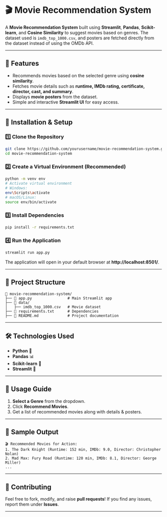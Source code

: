 # 🎬 Movie Recommendation System

A **Movie Recommendation System** built using **Streamlit**, **Pandas**, **Scikit-learn**, and **Cosine Similarity** to suggest movies based on genres. The dataset used is `imdb_top_1000.csv`, and posters are fetched directly from the dataset instead of using the OMDb API.

---

## 📌 Features
- Recommends movies based on the selected genre using **cosine similarity**.
- Fetches movie details such as **runtime, IMDb rating, certificate, director, cast, and summary**.
- Displays **movie posters** from the dataset.
- Simple and interactive **Streamlit UI** for easy access.

---

## 🚀 Installation & Setup

### 1️⃣ Clone the Repository
```sh
git clone https://github.com/yourusername/movie-recommendation-system.git
cd movie-recommendation-system
```

### 2️⃣ Create a Virtual Environment (Recommended)
```sh
python -m venv env
# Activate virtual environment
# Windows:
env\Scripts\activate
# macOS/Linux:
source env/bin/activate
```

### 3️⃣ Install Dependencies
```sh
pip install -r requirements.txt
```

### 4️⃣ Run the Application
```sh
streamlit run app.py
```

The application will open in your default browser at **http://localhost:8501/**.

---

## 📂 Project Structure
```
📁 movie-recommendation-system/
├── 📄 app.py                # Main Streamlit app
├── 📂 data/
│   ├── imdb_top_1000.csv   # Movie dataset
├── 📄 requirements.txt      # Dependencies
├── 📄 README.md             # Project documentation
```

---

## 🛠️ Technologies Used
- **Python** 🐍
- **Pandas** 📊
- **Scikit-learn** 🤖
- **Streamlit** 🎨

---

## 📝 Usage Guide
1. **Select a Genre** from the dropdown.
2. Click **Recommend Movies**.
3. Get a list of recommended movies along with details & posters.

---

## 📌 Sample Output
```
🎬 Recommended Movies for Action:
1. The Dark Knight (Runtime: 152 min, IMDb: 9.0, Director: Christopher Nolan)
2. Mad Max: Fury Road (Runtime: 120 min, IMDb: 8.1, Director: George Miller)
...
```

---

## 🤝 Contributing
Feel free to fork, modify, and raise **pull requests**! If you find any issues, report them under **Issues**.

---


